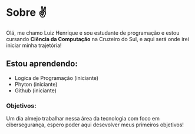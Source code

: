 # Sobre ✌️
Olá, me chamo Luiz Henrique e sou estudante de programação e estou cursando **Ciência da Computação** na Cruzeiro do Sul, e aqui será onde irei iniciar minha trajetória!

## Estou aprendendo:
- Logíca de Programação (iniciante)
- Phyton (iniciante)
- Github (iniciante)

### Objetivos:
Um dia almejo trabalhar nessa área da tecnologia com foco em cibersegurança, espero poder aqui desevolver meus primeiros objetivos!
